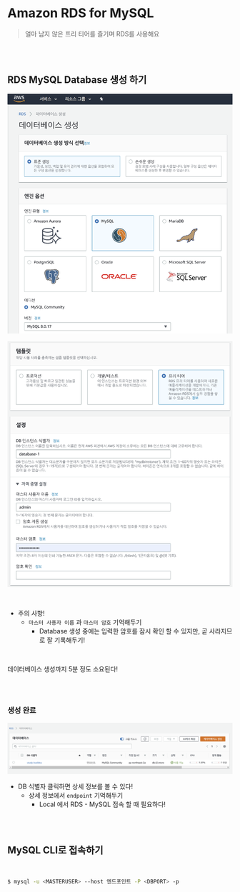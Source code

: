 # Amazon RDS for MySQL

> 얼마 남지 않은 프리 티어를 즐기며 RDS를 사용해요

<br>

<br>

## RDS MySQL Database 생성 하기

![image-20200713184111447](../../images/image-20200713184111447.png)

![image-20200713194426075](../../images/image-20200713194426075.png)

<br>

- 주의 사항!
  - `마스터 사용자 이름` 과 `마스터 암호` 기억해두기
    - Database 생성 중에는 입력한 암호를 잠시 확인 할 수 있지만, 곧 사라지므로 잘 기록해두기!  

<br>

데이터베이스 생성까지 5분 정도 소요된다!

<br>

<br>

### 생성 완료

![image-20200713195241709](../../images/image-20200713195241709.png)

- DB 식별자 클릭하면 상세 정보를 볼 수 있다!
  - 상세 정보에서 `endpoint` 기억해두기
    - Local 에서 RDS - MySQL 접속 할 때 필요하다!

<br>

<br>



## MySQL CLI로 접속하기

<br>

```bash
$ mysql -u <MASTERUSER> --host 엔드포인트 -P <DBPORT> -p
```
